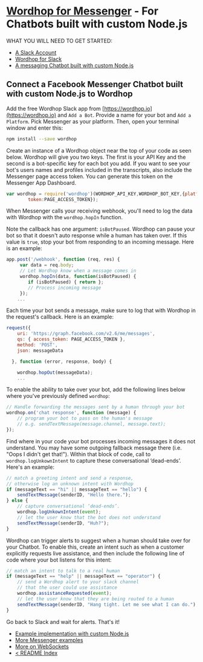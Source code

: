# [Wordhop for Messenger](https://www.wordhop.io) - For Chatbots built with custom Node.js

WHAT YOU WILL NEED TO GET STARTED:
* [A Slack Account](http://www.slack.com)
* [Wordhop for Slack](https://slack.com/oauth/authorize?scope=users:read,users:read.email,commands,chat:write:bot,channels:read,channels:write,bot&client_id=23850726983.39760486257)
* [A messaging Chatbot built with custom Node.js](https://github.com/fbsamples/messenger-platform-samples/tree/master/node)

## Connect a Facebook Messenger Chatbot built with custom Node.js to Wordhop 

Add the free Wordhop Slack app from [https://wordhop.io](https://wordhop.io) and `Add a Bot`.  Provide a name for your bot and `Add a Platform`.  Pick Messenger as your platform. Then, open your terminal window and enter this:

```bash
npm install --save wordhop
```

Create an instance of a Wordhop object near the top of your code as seen below. Wordhop will give you two keys. The first is your API Key and the second is a bot-specific key for each bot you add. If you want to see your bot's users names and profiles included in the transcripts, also include the Messenger page access token. You can generate this token on the Messenger App Dashboard.

```javascript
var wordhop = require('wordhop')(WORDHOP_API_KEY,WORDHOP_BOT_KEY,{platform:'messenger',
        token:PAGE_ACCESS_TOKEN});
```


When Messenger calls your receiving webhook, you'll need to log the data with Wordhop with the `wordhop.hopIn` function. 

Note the callback has one argument: `isBotPaused`. Wordhop can pause your bot so that it doesn't auto response while a human has taken over. If this value is `true`, stop your bot from responding to an incoming message. Here is an example:

```javascript
app.post('/webhook', function (req, res) {
     var data = req.body; 
     // Let Wordhop know when a message comes in 
     wordhop.hopIn(data, function(isBotPaused) {
        if (isBotPaused) { return };
        // Process incoming message
     });
    ...
```

Each time your bot sends a message, make sure to log that with Wordhop in the request's callback. Here is an example:
```javascript
request({
    uri: 'https://graph.facebook.com/v2.6/me/messages',
    qs: { access_token: PAGE_ACCESS_TOKEN },
    method: 'POST',
    json: messageData

  }, function (error, response, body) {

    wordhop.hopOut(messageData); 
    ...
```

To enable the ability to take over your bot, add the following lines below where you've previously defined `wordhop`:

```javascript
// Handle forwarding the messages sent by a human through your bot
wordhop.on('chat response', function (message) {
    // program your bot to pass on the human's message
    // e.g. sendTextMessage(message.channel, message.text);
});
```

Find where in your code your bot processes incoming messages it does not understand. You may have some outgoing fallback message there (i.e. "Oops I didn't get that!"). Within that block of code, call to `wordhop.logUnkownIntent` to capture these conversational ‘dead-ends’. Here's an example:

```javascript
// match a greeting intent and send a response,
// otherwise log an unknown intent with Wordhop
if (messageText == "hi" || messageText == "hello") {
    sendTextMessage(senderID, "Hello there.");
} else {
    // capture conversational ‘dead-ends’.
    wordhop.logUnkownIntent(event);
    // let the user know that the bot does not understand
    sendTextMessage(senderID, "Huh?");
} 
```

Wordhop can trigger alerts to suggest when a human should take over for your Chatbot. To enable this, create an intent such as when a customer explicitly requests live assistance, and then include the following line of code where your bot listens for this intent:

```javascript
// match an intent to talk to a real human
if (messageText == "help" || messageText == "operator") {
    // send a Wordhop alert to your slack channel
    // that the user could use assistance
    wordhop.assistanceRequested(event);
    // let the user know that they are being routed to a human
    sendTextMessage(senderID, "Hang tight. Let me see what I can do.");
}
```

Go back to Slack and wait for alerts. That's it!

* [Example implementation with custom Node.js](https://github.com/wordhop-io/wordhop/blob/master/examples/messenger_bot.js)
* [More Messenger examples](https://github.com/fbsamples/messenger-platform-samples/tree/master/node)
* [More on WebSockets](https://github.com/websockets/ws)
* [< README Index](../README.md)
